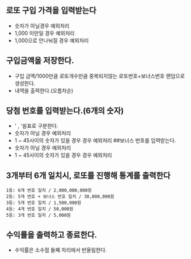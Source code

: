 ## 로또 구입 가격을 입력받는다

- 숫자가 아닐경우 예외처리
- 1,000 미만일 경우 예외처리
- 1,000으로 안나눠질 경우 예외처리

## 구입금액을 저장한다.

- 구입 금액/1000만큼 로또개수만큼 중복되지않는 로또번호+보너스번호 랜덤으로 생성한다.
- 내역을 출력한다.(오름차순)

## 당첨 번호를 입력받는다.(6개의 숫자)

- ' , '쉼표로 구분한다.
- 숫자가 아닐 경우 예외처리
- 1 ~ 45사이의 숫자가 있을 경우 경우 예외처리 ##보너스 번호를 입력받는다.
- 숫자가 아닐 경우 예외처리
- 1 ~ 45사이의 숫자가 있을 경우 경우 예외처리

## 3개부터 6개 일치시, 로또를 진행해 통계를 출력한다

```
1등: 6개 번호 일치 / 2,000,000,000원
2등: 5개 번호 + 보너스 번호 일치 / 30,000,000원
3등: 5개 번호 일치 / 1,500,000원
4등: 4개 번호 일치 / 50,000원
5등: 3개 번호 일치 / 5,000원
```

## 수익률을 출력하고 종료한다.

- 수익률은 소수점 둘째 자리에서 반올림한다.
